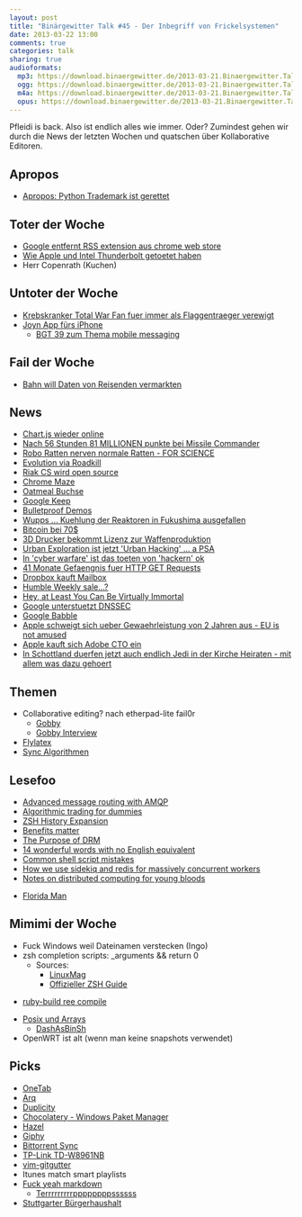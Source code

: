 ```yaml
---
layout: post
title: "Binärgewitter Talk #45 - Der Inbegriff von Frickelsystemen"
date: 2013-03-22 13:00
comments: true
categories: talk
sharing: true
audioformats:
  mp3: https://download.binaergewitter.de/2013-03-21.Binaergewitter.Talk.45.mp3
  ogg: https://download.binaergewitter.de/2013-03-21.Binaergewitter.Talk.45.ogg
  m4a: https://download.binaergewitter.de/2013-03-21.Binaergewitter.Talk.45.m4a
  opus: https://download.binaergewitter.de/2013-03-21.Binaergewitter.Talk.45.opus
---
```

Pfleidi is back. Also ist endlich alles wie immer. Oder? Zumindest gehen wir durch die News der letzten Wochen und quatschen über Kollaborative Editoren.

## Apropos

- [Apropos: Python Trademark ist gerettet](http://pyfound.blogspot.co.uk/2013/03/python-software-foundation-reaches.html)

## Toter der Woche

- [Google entfernt RSS extension aus chrome web store](http://www.heise.de/newsticker/meldung/Google-entfernt-RSS-Extension-aus-Chrome-Web-Store-1824218.html)
- [Wie Apple und Intel Thunderbolt getoetet haben](http://news.techeye.net/business/how-apple-and-intel-killed-thunderbolt)
- Herr Copenrath (Kuchen)

## Untoter der Woche

- [Krebskranker Total War Fan fuer immer als Flaggentraeger verewigt](http://www.gizmodo.de/2013/03/19/krebskranker-total-war-fan-wird-in-rome-2-unsterblich.html)
- [Joyn App fürs iPhone](http://www.golem.de/news/vodafone-joyn-app-fuer-iphone-ist-da-1303-98287.html)
    * [BGT 39 zum Thema mobile messaging](http://blog.binaergewitter.de/blog/2013/02/01/binaergewitter-talk-number-39-fies-ability/)

## Fail der Woche

- [Bahn will Daten von Reisenden vermarkten](http://www.spiegel.de/wirtschaft/unternehmen/vielfahrer-bahn-will-reisedaten-ihrer-kunden-vermarkten-a-889286.html)

## News

- [Chart.js wieder online](http://www.chartjs.org/)
- [Nach 56 Stunden 81 MILLIONEN punkte bei Missile Commander](http://arstechnica.com/gaming/2013/03/55-hours-81m-points-and-the-fall-of-missile-commands-30-year-old-record/)
- [Robo Ratten nerven normale Ratten - FOR SCIENCE](http://hackaday.com/2013/03/18/robotic-rat-torments-and-depresses-real-rats/)
- [Evolution via Roadkill](http://news.sciencemag.org/sciencenow/2013/03/evolution-via-roadkill.html?ref=hp)
- [Riak CS wird open source](http://basho.com/riak-cs-is-now-open-source/)
- [Chrome Maze](http://chrome.com/maze/)
- [Oatmeal Buchse](http://shop.theoatmeal.com/collections/frontpage/products/sriracha-boxer-briefs)
- [Google Keep](http://arstechnica.com/business/2013/03/google-keep-is-live-and-ready-to-take-your-notes/)
- [Bulletproof Demos](http://dev.hubspot.com/blog/bulletproof-demos)
- [Wupps ... Kuehlung der Reaktoren in Fukushima ausgefallen](http://www.nytimes.com/2013/03/20/world/asia/blackout-halts-cooling-system-at-fukushima-plant.html?_r=0)
- [Bitcoin bei 70$](http://bitcoinity.org/markets)
- [3D Drucker bekommt Lizenz zur Waffenproduktion](http://www.heise.de/newsticker/meldung/Lizenz-zur-Waffenproduktion-mit-3D-Druckern-erteilt-1824420.html)
- [Urban Exploration ist jetzt 'Urban Hacking' ... a PSA](http://publicintelligence.net/nctc-urban-exploration/)
- [In 'cyber warfare' ist das toeten von 'hackern' ok](http://www.theverge.com/2013/3/21/4130740/tallin-manual-on-the-international-law-applicable-to-cyber-warfare)
- [41 Monate Gefaengnis fuer HTTP GET Requests](http://www.darknet.org.uk/2013/03/andrew-auernheimer-aka-weev-gets-41-months-jail-time-for-get-requests/)
- [Dropbox kauft Mailbox](http://www.heise.de/newsticker/meldung/Dropbox-kauft-Mailbox-1824164.html)
- [Humble Weekly sale...?](http://www.humblebundle.com/weekly)
- [Hey, at Least You Can Be Virtually Immortal](http://www.nytimes.com/2013/03/13/business/retirementspecial/hey-at-least-you-can-be-virtually-immortal.html?_r=0)
- [Google unterstuetzt DNSSEC](http://googleonlinesecurity.blogspot.de/2013/03/google-public-dns-now-supports-dnssec.html)
- [Google Babble](http://arstechnica.com/business/2013/03/babble-google-may-be-priming-unified-chat-service-for-google-io/)
- [Apple schweigt sich ueber Gewaehrleistung von 2 Jahren aus - EU is not amused](http://arstechnica.com/apple/2013/03/eu-still-unhappy-with-apple-over-silence-on-two-year-warranty/)
- [Apple kauft sich Adobe CTO ein](http://arstechnica.com/apple/2013/03/apples-hire-of-anti-apple-adobe-cto-raises-eyebrows/)
- [In Schottland duerfen jetzt auch endlich Jedi in der Kirche Heiraten - mit allem was dazu gehoert](http://www.bbc.co.uk/news/uk-scotland-highlands-islands-21842269)

## Themen

- Collaborative editing? nach etherpad-lite fail0r
    - [Gobby](http://gobby.0x539.de/)
    - [Gobby Interview](http://www.radiotux.de/index.php?/archives/2102-RadioTuxHoRadS-81.html)
- [Flylatex](https://github.com/alabid/flylatex)
- [Sync Algorithmen](http://www.heise.de/developer/artikel/Synchronisationsalgorithmen-verstehen-1562877.html)

## Lesefoo

- [Advanced message routing with AMQP](http://www.igvita.com/2009/10/08/advanced-messaging-routing-with-amqp/)
- [Algorithmic trading for dummies](http://www.wildbunny.co.uk/blog/2013/03/15/algorithmic-trading-for-dummies/?v=1)
- [ZSH History Expansion](http://www.acm.uiuc.edu/workshops/zsh/history/hist_expn.html)
- [Benefits matter](http://mhalligan.com/benefits-matter-or-why-i-wont-work-for-your-y)
- [The Purpose of DRM](https://plus.google.com/107429617152575897589/posts/iPmatxBYuj2)
- [14 wonderful words with no English equivalent](http://theweek.com/article/index/238751/14-wonderful-words-with-no-english-equivalent)
- [Common shell script mistakes](http://www.pixelbeat.org/programming/shell_script_mistakes.html)
- [How we use sidekiq and redis for massively concurrent workers](https://www.pushlayer.com/blog/2013/03/11/how-we-use-sidekiq-and-redis-for-massively-concurrent-workers)
- [Notes on distributed computing for young bloods](http://www.somethingsimilar.com/2013/01/14/notes-on-distributed-systems-for-young-bloods/)
* [Florida Man](https://twitter.com/_FloridaMan)

## Mimimi der Woche

* Fuck Windows weil Dateinamen verstecken (Ingo)
* zsh completion scripts: _arguments && return 0
    - Sources:
        - [LinuxMag](http://www.linux-mag.com/id/1106/)
        - [Offizieller ZSH Guide](http://zsh.sourceforge.net/Guide/zshguide06.html#l189)
- [ruby-build ree compile](https://github.com/sstephenson/ruby-build/issues/186)
* [Posix und Arrays](https://github.com/makefu/array)
    - [DashAsBinSh](https://wiki.ubuntu.com/DashAsBinSh/)
* OpenWRT ist alt (wenn man keine snapshots verwendet)

## Picks

- [OneTab](http://www.one-tab.com/)
- [Arq](http://www.haystacksoftware.com/arq/)
- [Duplicity](http://duplicity.nongnu.org/)
- [Chocolatery - Windows Paket Manager](http://chocolatey.org/)
- [Hazel](http://www.noodlesoft.com/hazel.php)
- [Giphy](http://giphy.com/)
- [Bittorrent Sync](http://labs.bittorrent.com/experiments/sync.html)
- [TP-Link TD-W8961NB](https://www.amazon.de/dp/B005UH9J4Q/ref=as_li_ss_til?tag=pfleidi-21)
- [vim-gitgutter](https://github.com/airblade/vim-gitgutter)
- Itunes match smart playlists
- [Fuck yeah markdown](http://fuckyeahmarkdown.com/)
    * [Terrrrrrrrrppppppppssssss](http://5by5.tv/systematic)
- [Stuttgarter Bürgerhaushalt](http://www.buergerhaushalt-stuttgart.de/)

